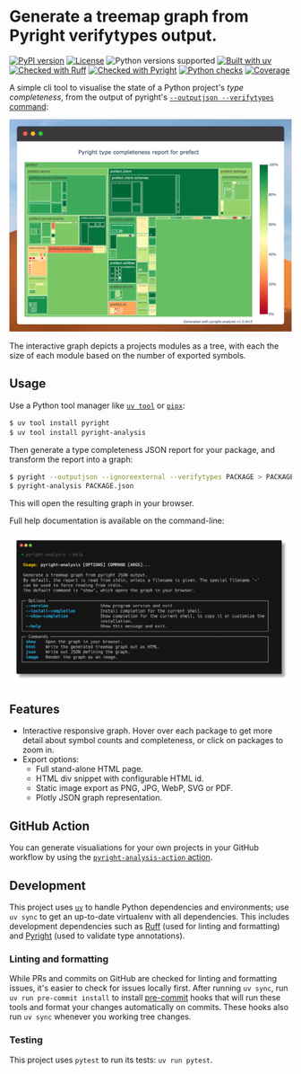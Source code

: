 # Generate a treemap graph from Pyright verifytypes output.

[![PyPI version](https://img.shields.io/pypi/v/pyright-analysis.svg)](https://pypi.python.org/project/pyright-analysis)
[![License](https://img.shields.io/pypi/l/pyright-analysis.svg)](https://pypi.python.org/pypi/ruff)
![Python versions supported](https://img.shields.io/python/required-version-toml?tomlFilePath=https%3A%2F%2Fraw.githubusercontent.com%2Fmjpieters%2Fpyright-analysis%2Fmain%2Fpyproject.toml)
[![Built with uv](https://img.shields.io/endpoint?url=https://raw.githubusercontent.com/astral-sh/uv/main/assets/badge/v0.json)](https://github.com/astral-sh/uv)
[![Checked with Ruff](https://img.shields.io/endpoint?url=https://raw.githubusercontent.com/astral-sh/ruff/main/assets/badge/v2.json)](https://github.com/astral-sh/ruff)
[![Checked with Pyright](https://microsoft.github.io/pyright/img/pyright_badge.svg)](https://microsoft.github.io/pyright/)
[![Python checks](https://github.com/mjpieters/pyright-analysis/actions/workflows/ci-cd.yml/badge.svg)](https://github.com/mjpieters/pyright-analysis/actions/workflows/ci-cd.yml)
[![Coverage](https://codecov.io/gh/mjpieters/pyright-analysis/graph/badge.svg?token=ZRZO4XRBP6)](https://codecov.io/gh/mjpieters/pyright-analysis)

A simple cli tool to visualise the state of a Python project's _type completeness_, from the output of pyright's [`--outputjson --verifytypes` command](https://microsoft.github.io/pyright/#/typed-libraries?id=verifying-type-completeness):

![Sample graph output for prefect](https://raw.githubusercontent.com/mjpieters/pyright-analysis/refs/heads/main/assets/graph-screenshot.png)  <!-- refresh with `task dev:readme:refresh-graph` -->

The interactive graph depicts a projects modules as a tree, with each the size of each module based on the number of exported symbols.

## Usage

Use a Python tool manager like [`uv tool`](https://docs.astral.sh/uv/guides/tools/) or [`pipx`](https://pipx.pypa.io/):

```sh
$ uv tool install pyright
$ uv tool install pyright-analysis
```

Then generate a type completeness JSON report for your package, and transform the report into a graph:

```sh
$ pyright --outputjson --ignoreexternal --verifytypes PACKAGE > PACKAGE.json
$ pyright-analysis PACKAGE.json
```

This will open the resulting graph in your browser.

Full help documentation is available on the command-line:

![pyright-analysis help output](https://raw.githubusercontent.com/mjpieters/pyright-analysis/refs/heads/main/assets/cmd-help.png)  <!-- refresh with `task dev:readme:refresh-screenshot`  -->

## Features

- Interactive responsive graph. Hover over each package to get more detail about symbol counts and completeness, or click on packages to zoom in.
- Export options:
    - Full stand-alone HTML page.
    - HTML div snippet with configurable HTML id.
    - Static image export as PNG, JPG, WebP, SVG or PDF.
    - Plotly JSON graph representation.

## GitHub Action

You can generate visualiations for your own projects in your GitHub workflow by using the [`pyright-analysis-action` action](https://github.com/marketplace/actions/pyright-analysis-action).

## Development

This project uses [`uv`](https://docs.astral.sh/uv/) to handle Python dependencies and environments; use `uv sync` to get an up-to-date virtualenv with all dependencies. This includes development dependencies such as [Ruff](https://docs.astral.sh/ruff/) (used for linting and formatting) and [Pyright](https://microsoft.github.io/pyright/) (used to validate type annotations).

### Linting and formatting

While PRs and commits on GitHub are checked for linting and formatting issues, it's easier to check for issues locally first. After running `uv sync`, run `uv run pre-commit install` to install [pre-commit](https://pre-commit.com/) hooks that will run these tools and format your changes automatically on commits. These hooks also run `uv sync` whenever you working tree changes.

### Testing

This project uses `pytest` to run its tests: `uv run pytest`.
